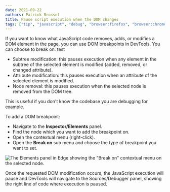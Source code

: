 ```yaml
---
date: 2021-09-22
authors: Patrick Brosset
title: Pause script execution when the DOM changes
tags: ["tip", "javascript", "debug", "browser:firefox", "browser:chrome", "browser:edge", "browser:safari"]
---
```

If you want to know what JavaScript code removes, adds, or modifies a DOM element in the page, you can use DOM breakpoints in DevTools. You can choose to break on:
test
* Subtree modification: this pauses execution when any element in the subtree of the selected element is modified (added, removed, or changed attribute).
* Attribute modification: this pauses execution when an attribute of the selected element is modified.
* Node removal: this pauses execution when the selected node is removed from the DOM tree.

This is useful if you don't know the codebase you are debugging for example.

To add a DOM breakpoint:

* Navigate to the **Inspector/Elements** panel.
* Find the node which you want to add the breakpoint on.
* Open the contextual menu (right-click).
* Open the **Break on** sub menu and choose the type of breakpoint you want to set.

![The Elements panel in Edge showing the "Break on" contextual menu on the selected node.](../../assets/img/break-on-dom-changes.png)

Once the requested DOM modification occurs, the JavaScript execution will pause and DevTools will navigate to the Sources/Debugger panel, showing the right line of code where execution is paused.
